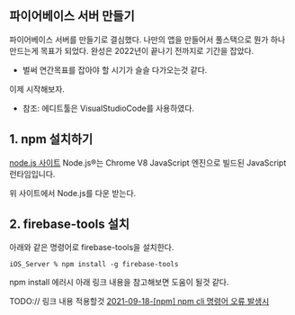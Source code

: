 ## 파이어베이스 서버 만들기

파이어베이스 서버를 만들기로 결심했다. 나만의 앱을 만들어서 풀스택으로 뭔가 하나 만드는게 목표가 되었다. 완성은 2022년이 끝나기 전까지로 기간을 잡았다.
- 벌써 연간목표를 잡아야 할 시기가 슬슬 다가오는것 같다.

이제 시작해보자.
- 참조: 에디트툴은 VisualStudioCode를 사용하였다.

## 1. npm 설치하기
[node.js 사이트](https://nodejs.org/ko/)
Node.js®는 Chrome V8 JavaScript 엔진으로 빌드된 JavaScript 런타임입니다.

위 사이트에서 Node.js를 다운 받는다.

## 2. firebase-tools 설치
아래와 같은 명령어로 firebase-tools을 설치한다.
```
iOS_Server % npm install -g firebase-tools
```

npm install 에러시 아래 링크 내용을 참고해보면 도움이 될것 같다.

TODO:// 링크 내용 적용할것
[2021-09-18-[npm] npm cli 명령어 오류 발생시]()

